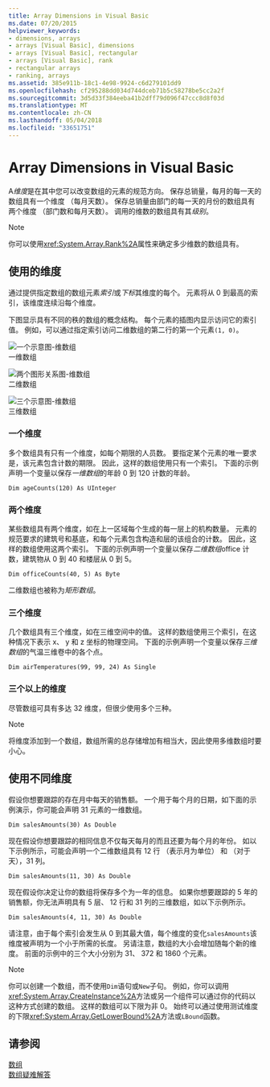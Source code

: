```yaml
---
title: Array Dimensions in Visual Basic
ms.date: 07/20/2015
helpviewer_keywords:
- dimensions, arrays
- arrays [Visual Basic], dimensions
- arrays [Visual Basic], rectangular
- arrays [Visual Basic], rank
- rectangular arrays
- ranking, arrays
ms.assetid: 385e911b-18c1-4e98-9924-c6d279101dd9
ms.openlocfilehash: cf295288dd034d744dceb71b5c58278be5cc2a2f
ms.sourcegitcommit: 3d5d33f384eeba41b2dff79d096f47ccc8d8f03d
ms.translationtype: MT
ms.contentlocale: zh-CN
ms.lasthandoff: 05/04/2018
ms.locfileid: "33651751"
---
```

# <a name="array-dimensions-in-visual-basic"></a>Array Dimensions in Visual Basic
A*维度*是在其中您可以改变数组的元素的规范方向。 保存总销量，每月的每一天的数组具有一个维度 （每月天数）。 保存总销量由部门的每一天的月份的数组具有两个维度 （部门数和每月天数）。 调用的维数的数组具有其*级别*。  
  
> [!NOTE]
>  你可以使用<xref:System.Array.Rank%2A>属性来确定多少维数的数组具有。  
  
## <a name="working-with-dimensions"></a>使用的维度  
 通过提供指定数组的数组元素*索引*或*下标*其维度的每个。 元素将从 0 到最高的索引，该维度连续沿每个维度。  
  
 下图显示具有不同的秩的数组的概念结构。 每个元素的插图内显示访问它的索引值。 例如，可以通过指定索引访问二维数组的第二行的第一个元素`(1, 0)`。  
  
 ![一个示意图&#45;维数组](../../../../visual-basic/programming-guide/language-features/arrays/media/arrayexdimone.gif "ArrayExDimOne")  
一维数组  
  
 ![两个图形关系图&#45;维数组](../../../../visual-basic/programming-guide/language-features/arrays/media/arrayexdimtwo.gif "ArrayExDimTwo")  
二维数组  
  
 ![三个示意图&#45;维数组](../../../../visual-basic/programming-guide/language-features/arrays/media/arrayexdimthree.gif "ArrayExDimThree")  
三维数组  
  
### <a name="one-dimension"></a>一个维度  
 多个数组具有只有一个维度，如每个期限的人员数。 要指定某个元素的唯一要求是，该元素包含计数的期限。 因此，这样的数组使用只有一个索引。 下面的示例声明一个变量以保存*一维数组*的年龄 0 到 120 计数的年龄。  
  
```  
Dim ageCounts(120) As UInteger  
```  
  
### <a name="two-dimensions"></a>两个维度  
 某些数组具有两个维度，如在上一区域每个生成的每一层上的机构数量。 元素的规范要求的建筑号和基底，和每个元素包含构造和层的该组合的计数。 因此，这样的数组使用这两个索引。 下面的示例声明一个变量以保存*二维数组*office 计数，建筑物从 0 到 40 和楼层从 0 到 5。  
  
```  
Dim officeCounts(40, 5) As Byte  
```  
  
 二维数组也被称为*矩形数组*。  
  
### <a name="three-dimensions"></a>三个维度  
 几个数组具有三个维度，如在三维空间中的值。 这样的数组使用三个索引，在这种情况下表示 x、 y 和 z 坐标的物理空间。 下面的示例声明一个变量以保存*三维数组*的气温三维卷中的各个点。  
  
```  
Dim airTemperatures(99, 99, 24) As Single  
```  
  
### <a name="more-than-three-dimensions"></a>三个以上的维度  
 尽管数组可具有多达 32 维度，但很少使用多个三种。  
  
> [!NOTE]
>  将维度添加到一个数组，数组所需的总存储增加有相当大，因此使用多维数组时要小心。  
  
## <a name="using-different-dimensions"></a>使用不同维度  
 假设你想要跟踪的存在月中每天的销售额。 一个用于每个月的日期，如下面的示例演示，你可能会声明 31 元素的一维数组。  
  
```  
Dim salesAmounts(30) As Double  
```  
  
 现在假设你想要跟踪的相同信息不仅每天每月的而且还要为每个月的年份。 如以下示例所示，可能会声明一个二维数组具有 12 行 （表示月为单位） 和 （对于天），31 列。  
  
```  
Dim salesAmounts(11, 30) As Double  
```  
  
 现在假设你决定让你的数组将保存多个为一年的信息。 如果你想要跟踪的 5 年的销售额，你无法声明具有 5 层、 12 行和 31 列的三维数组，如以下示例所示。  
  
```  
Dim salesAmounts(4, 11, 30) As Double  
```  
  
 请注意，由于每个索引会发生从 0 到其最大值，每个维度的变化`salesAmounts`该维度被声明为一个小于所需的长度。 另请注意，数组的大小会增加随每个新的维度。 前面的示例中的三个大小分别为 31、 372 和 1860 个元素。  
  
> [!NOTE]
>  你可以创建一个数组，而不使用`Dim`语句或`New`子句。 例如，你可以调用<xref:System.Array.CreateInstance%2A>方法或另一个组件可以通过你的代码以这种方式创建的数组。 这样的数组可以下限为非 0。 始终可以通过使用测试维度的下限<xref:System.Array.GetLowerBound%2A>方法或`LBound`函数。  
  
## <a name="see-also"></a>请参阅  
 [数组](../../../../visual-basic/programming-guide/language-features/arrays/index.md)  
 [数组疑难解答](../../../../visual-basic/programming-guide/language-features/arrays/troubleshooting-arrays.md)
